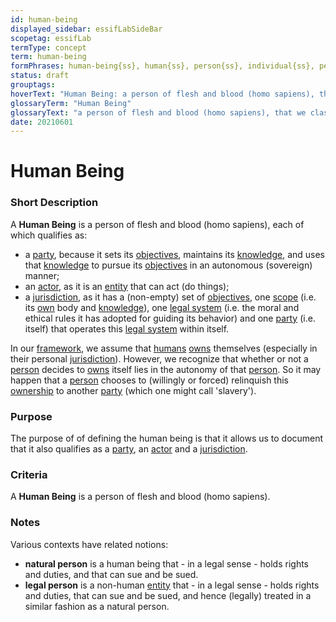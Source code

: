 ```yaml
---
id: human-being
displayed_sidebar: essifLabSideBar
scopetag: essifLab
termType: concept
term: human-being
formPhrases: human-being{ss}, human{ss}, person{ss}, individual{ss}, people
status: draft
grouptags:
hoverText: "Human Being: a person of flesh and blood (homo sapiens), that we classify both as a Party, an Actor, and a Jurisdiction."
glossaryTerm: "Human Being"
glossaryText: "a person of flesh and blood (homo sapiens), that we classify both as a [party](@),an [actor](@), and a [jurisdiction](@)."
date: 20210601
---
```


# Human Being

### Short Description

A **Human Being** is a person of flesh and blood (homo sapiens), each of which qualifies as:
- a [party](@), because it sets its [objectives](@), maintains its [knowledge](@), and uses that [knowledge](@) to pursue its [objectives](@) in an autonomous (sovereign) manner;
- an [actor](@), as it is an [entity](@) that can act (do things);
- a [jurisdiction](@), as it has a (non-empty) set of [objectives](@), one [scope](@) (i.e. its [own](ownership@) body and [knowledge](@)), one [legal system](@) (i.e. the moral and ethical rules it has adopted for guiding its behavior) and one [party](@) (i.e. itself) that operates this [legal system](@) within itself.

In our [framework](@), we assume that [humans](human-being@) [owns](@) themselves (especially in their personal [jurisdiction](@)). However, we recognize that whether or not a [person](human-being@) decides to [owns](@) itself lies in the autonomy of that [person](human-being@). So it may happen that a [person](human-being@) chooses to (willingly or forced) relinquish this [ownership](@) to another [party](@) (which one might call 'slavery').

### Purpose

The purpose of of defining the human being is that it allows us to document that it also qualifies as a [party](@), an [actor](@) and a [jurisdiction](@).

### Criteria

A **Human Being** is a person of flesh and blood (homo sapiens).

### Notes

Various contexts have related notions:
- **natural person** is a human being that - in a legal sense - holds rights and duties, and that can sue and be sued.
- **legal person** is a non-human [entity](@) that - in a legal sense - holds rights and duties, that can sue and be sued, and hence (legally) treated in a similar fashion as a natural person.
